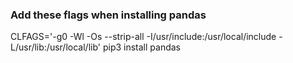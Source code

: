 ### Add these flags when installing pandas

CLFAGS='-g0 -Wl -Os --strip-all -I/usr/include:/usr/local/include -L/usr/lib:/usr/local/lib' pip3 install pandas
